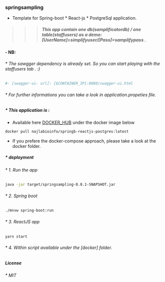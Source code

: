 ### springsampling
- Template for Spring-boot * React-js * PostgreSql application.
>>> ##### This app contain one db(samplificatordb) / one table(staffusers) as a demo: [UserName]=simplifyuser/[Pass]=samplifypass .

#### - NB: 
###### * The sawgger dependency is already set. So you can start playing with the staffusers tab . :)
```sh 
#- [swagger-ui- url]: {$CONTAINER_IP}:8080/swagger-ui.html
```
###### * For further informations you can take a look in application.propeties file. 


##### * This application is :
 * Available here [DOCKER_HUB](https://cloud.docker.com/repository/docker/najlabioinfo/springb-reactjs-postgres) under the docker image below

```sh
docker pull najlabioinfo/springb-reactjs-postgres:latest
```
* If you prefere the docker-compose approach, please take a look at the docker folder.


##### * deployment
###### * 1. Run the app

```sh
java -jar target/springsampling-0.0.1-SNAPSHOT.jar
```

###### * 2. Spring boot 

```sh
./mnvw spring-boot:run
```

###### * 3. ReactJS app

```sh
yarn start
```

###### * 4. Within script available under the [docker] folder.


##### License 
###### * MIT

